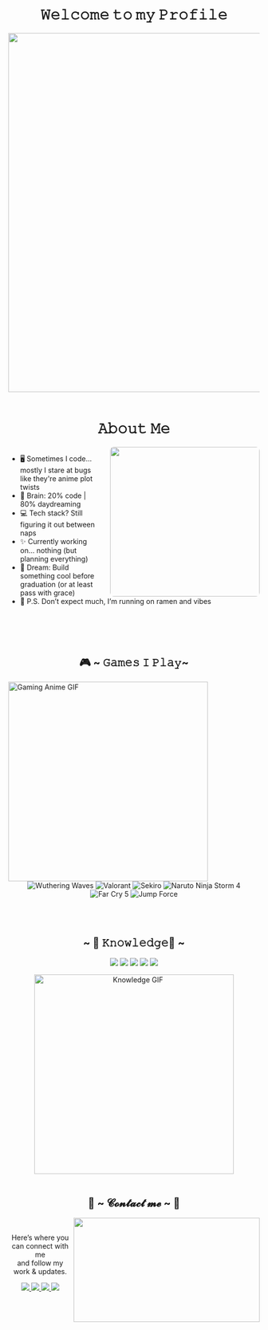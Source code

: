 
<h1 align="center">𝚆𝚎𝚕𝚌𝚘𝚖𝚎 𝚝𝚘 𝚖𝚢 𝙿𝚛𝚘𝚏𝚒𝚕𝚎</h1>
<div align="center">
  <img width="720" height="auto" src=https://images.gr-assets.com/hostedimages/1412267943ra/11348444.gif>
</div>

<br>

<h1 align="center">𝙰𝚋𝚘𝚞𝚝 𝙼𝚎</h1>

<!-- About Me Section -->
<div style="overflow: hidden; margin-bottom: 40px;">
  <img src="https://giffiles.alphacoders.com/132/132374.gif" 
       align="right" width="300px" 
       style="margin-left: 25px; border-radius: 8px;">
  
  <ul>
    <li> 🖥️ Sometimes I code... mostly I stare at bugs like they're anime plot twists</li>
    <li> 🧠 Brain: 20% code | 80% daydreaming</li>
    <li> 💻 Tech stack? Still figuring it out between naps</li>
    <li> ✨ Currently working on... nothing (but planning everything)</li>
    <li> 🚀 Dream: Build something cool before graduation (or at least pass with grace)</li>
    <li> 🍜 P.S. Don’t expect much, I’m running on ramen and vibes</li>
  </ul>
</div>

<br>

<h2 align="center">🎮 ~ 𝙶𝚊𝚖𝚎𝚜 𝙸 𝙿𝚕𝚊𝚢~</h2>

<!-- Anime Gaming GIF -->
<img src="https://media0.giphy.com/media/v1.Y2lkPTc5MGI3NjExNXAydnBzb2R0ZTZjZHA3ZjVsc2g5Yjk3b29qZWgzM2RkeWN4cHd1eiZlcD12MV9pbnRlcm5hbF9naWZfYnlfaWQmY3Q9Zw/2Pk9newN8fkbu/giphy.gif" 
     width="400px" alt="Gaming Anime GIF" align="left" style="margin-right: 20px;">

<!-- Game Badges -->
<div align="center">
  <p>
    <img src="https://img.shields.io/badge/Wuthering%20Waves-%23000000.svg?&style=for-the-badge&logo=bytedance&logoColor=white" alt="Wuthering Waves"/>
    <img src="https://img.shields.io/badge/Valorant-%23FF4655.svg?&style=for-the-badge&logo=valorant&logoColor=white" alt="Valorant"/>
    <img src="https://img.shields.io/badge/Sekiro:%20Shadows%20Die%20Twice-%231c1c1c.svg?&style=for-the-badge&logo=steam&logoColor=white" alt="Sekiro"/>
    <img src="https://img.shields.io/badge/Naruto%20Storm%204-%23f6b93b.svg?&style=for-the-badge&logo=bandai-namco&logoColor=white" alt="Naruto Ninja Storm 4"/>
    <img src="https://img.shields.io/badge/Far%20Cry%205-%23007396.svg?&style=for-the-badge&logo=ubisoft&logoColor=white" alt="Far Cry 5"/>
    <img src="https://img.shields.io/badge/Jump%20Force-%23000000.svg?&style=for-the-badge&logo=bandai-namco&logoColor=white" alt="Jump Force"/>
  </p>
</div> 
<br clear="left"><!-- Clears GIF float so Knowledge starts below -->

<br>

<!-- Knowledge Section -->
<h2 align="center">~ 📇 𝙺𝚗𝚘𝚠𝚕𝚎𝚍𝚐𝚎📇 ~</h2>

<div align="center">
  <p>
    <img src="https://img.shields.io/badge/C-%2300599C.svg?&style=for-the-badge&logo=c&logoColor=white"/>
    <img src="https://img.shields.io/badge/C++-%2300599C.svg?&style=for-the-badge&logo=c%2B%2B&logoColor=white"/>
    <img src="https://img.shields.io/badge/Python-%2314354C.svg?&style=for-the-badge&logo=python&logoColor=white"/>
    <img src="https://img.shields.io/badge/Figma-%23F24E1E.svg?&style=for-the-badge&logo=figma&logoColor=white"/>
    <img src="https://img.shields.io/badge/Arduino_IDE-%230097A7.svg?&style=for-the-badge&logo=arduino&logoColor=white"/>
  </p>
</div>

<div align="center">
  <img src="https://media1.giphy.com/media/v1.Y2lkPTc5MGI3NjExNXV0bHJ0Y2g3cXg2a2IzM2gwdXRjamFzZzNsbHVnd2E2d2VlaXZ0YiZlcD12MV9pbnRlcm5hbF9naWZfYnlfaWQmY3Q9Zw/2XLoAphEiufV6/giphy.gif" width="400px" alt="Knowledge GIF" />
</div>


</div>


<br>

<h2 align="center">           📝 ~ 𝓒𝓸𝓷𝓽𝓪𝓬𝓽 𝓶𝓮 ~ 📝</h2>
<div align="center">
  <img src="https://i.imgur.com/KXx0cCx.gif" align="right" width="373.5px" height="208.5px">
</div>
<br>
<p align="center"<p align="center">Here’s where you can connect with me<br>
and follow my work & updates.</p>


<p align="center">
  <!-- Mail -->
  <a href="mailto:niladri246@gmail.com" target="_blank">
    <img src="https://img.shields.io/badge/Email%20Me-D14836?style=for-the-badge&logo=gmail&logoColor=white"/>
  </a>
  
  <!-- LinkedIn -->
  <a href="https://www.linkedin.com/in/niladri-sekhar-dutta-96576325b/" target="_blank">
    <img src="https://img.shields.io/badge/LinkedIn%20Profile-0077B5?style=for-the-badge&logo=linkedin&logoColor=white"/>
  </a>

  <!-- Instagram -->
  <a href="https://www.instagram.com/niladri.sd_16/" target="_blank">
    <img src="https://img.shields.io/badge/Instagram%20-%23E4405F.svg?&style=for-the-badge&logo=instagram&logoColor=white"/>
  </a>

  <!-- Discord -->
  <a href="http://discordapp.com/users/698841300379893791" target="_blank">
    <img src="https://img.shields.io/badge/Discord%20-%237289DA.svg?&style=for-the-badge&logo=discord&logoColor=white"/>
  </a>
</p>

<br>
<br>
<br>
